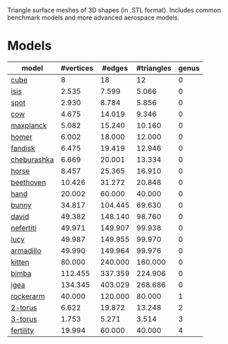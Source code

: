 Triangle surface meshes of 3D shapes (in .STL format). Includes common benchmark models and more advanced aerospace models.

# Models

| model | #vertices | #edges | #triangles | genus |
|-------|---|---|---|-------|
| [cube](models/cube.stl)               | 8       | 18      | 12      | 0 |
| [isis](models/isis.stl)               | 2.535   | 7.599   | 5.066   | 0 |
| [spot](models/spot.stl)               | 2.930   | 8.784   | 5.856   | 0 |
| [cow](models/cow.stl)                 | 4.675   | 14.019  | 9.346   | 0 |
| [maxplanck](models/maxplanck.stl)     | 5.082   | 15.240  | 10.160  | 0 |
| [homer](models/homer.stl)             | 6.002   | 18.000  | 12.000  | 0 |
| [fandisk](models/fandisk.stl)         | 6.475   | 19.419  | 12.946  | 0 |
| [cheburashka](models/cheburashka.stl) | 6.669   | 20.001  | 13.334  | 0 |
| [horse](models/horse.stl)             | 8.457   | 25.365  | 16.910  | 0 |
| [beethoven](models/beethoven.stl)     | 10.426  | 31.272  | 20.848  | 0 |
| [hand](models/hand.stl)               | 20.002  | 60.000  | 40.000  | 0 |
| [bunny](models/bunny.stl)             | 34.817  | 104.445 | 69.630  | 0 |
| [david](models/david.stl)             | 49.382  | 148.140 | 98.760  | 0 |
| [nefertiti](models/nefertiti.stl)     | 49.971  | 149.907 | 99.938  | 0 |
| [lucy](models/lucy.stl)               | 49.987  | 149.955 | 99.970  | 0 |
| [armadillo](models/armadillo.stl)     | 49.990  | 149.964 | 99.976  | 0 |
| [kitten](models/kitten.stl)           | 80.000  | 240.000 | 160.000 | 0 |
| [bimba](models/bimba.stl)             | 112.455 | 337.359 | 224.906 | 0 |
| [igea](models/igea.stl)               | 134.345 | 403.029 | 268.686 | 0 |
| [rockerarm](models/rockerarm.stl)     | 40.000  | 120.000 | 80.000  | 1 |
| [2-torus](models/2-torus.stl)         | 6.622   | 19.872  | 13.248  | 2 |
| [3-torus](models/3-torus.stl)         | 1.753   | 5.271   | 3.514   | 3 |
| [fertility](models/fertility.stl)     | 19.994  | 60.000  | 40.000  | 4 |


